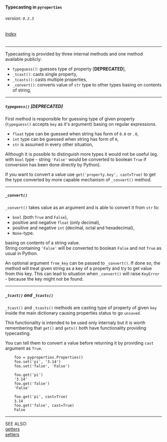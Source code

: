 #### Typecasting in `pyroperties`
###### _version: `0.2.3`_

###### [Index](index.mdown)
----


Typecasting is provided by three internal methods and one method available publicly:  


*   `typeguess()`: guesses type of property [**DEPRECATED**],
*   `_tcast()`: casts single property,
*   `_tcasts()`: casts multiple properties,
*   `_convert()`: converts value of `str` type to other types basing on contents of string,


----

##### `typeguess()` [**DEPRECATED**]


First method is responsible for guessing type of given property (`typeguess()` accepts `key` as it's argument) 
basing on regular expressions. 


*   `float` type can be guessed when string has form of `0.0` or `.0`,
*   `int` type can be guessed when string has form of `0`,
*   `str` is assumed in every other situation,

Although it is possible to distinguish more types it would not be useful 
(eg. with `bool` type - string `'False'` would be converted to boolean `True` if conversion has been done directly by Python). 

If you want to convert a value use `get('property.key', cast=True)` to get the type converted by 
more capable mechanism of `_convert()` method.


----

##### `_convert()`


`_convert()` takes value as an argument and is able to convert it from `str` to: 

*   `bool` (both `True` and `False`), 
*   positive and negative `float` (only decimal), 
*   positive and negative `int` (decimal, octal and hexadecimal), 
*   `None`-type.

basing on contents of a string value.  
String containing `'False'` will be converted to boolean `False` and not `True` as usual in Python.  

An optional argument `from_key` can be passed to `_convert()`. If done so, the method will treat given string as a key of a property and 
try to get value from this key. This can lead to situation when `_convert()` will raise `KeyError` - because the key might not be found.


----

##### `_tcast()` and `_tcasts()`


`_tcast()` and `_tcasts()` methods are casting type of property of given `key` inside the main dictionary causing properties status to go `unsaved`.


This functionality is intended to be used only internaly but it is worth remembering that  `get()` and `gets()` both 
have functionality providing typecasting. 

You can tell them to convert a value before returning it by providing `cast` argument as `True`.  


        foo = pyproperties.Properties()
        foo.set('pi', '3.14')
        foo.set('false', 'False')

        foo.get('pi')
        '3.14'
        foo.get('false')
        'False'

        foo.get('pi', cast=True)
        3.14
        foo.get('false', cast=True)
        False


----

SEE ALSO:  
[getters](getters.mdown)  
[setters](setters.mdown)
